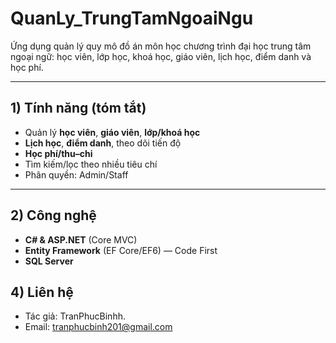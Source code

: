 # QuanLy_TrungTamNgoaiNgu

Ứng dụng quản lý quy mô đồ án môn học chương trình đại học trung tâm ngoại ngữ: học viên, lớp học, khoá học, giáo viên, lịch học, điểm danh và học phí.

---

## 1) Tính năng (tóm tắt)
- Quản lý **học viên**, **giáo viên**, **lớp/khoá học**
- **Lịch học**, **điểm danh**, theo dõi tiến độ
- **Học phí/thu–chi**
- Tìm kiếm/lọc theo nhiều tiêu chí
- Phân quyền: Admin/Staff

---

## 2) Công nghệ
- **C# & ASP.NET** (Core MVC)
- **Entity Framework** (EF Core/EF6) — Code First
- **SQL Server**


## 4) Liên hệ  
- Tác giả: TranPhucBinhh.
- Email: tranphucbinh201@gmail.com
